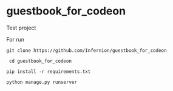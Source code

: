 # guestbook_for_codeon
Test project

For run

``git clone https://github.com/Infernion/guestbook_for_codeon``

`` cd guestbook_for_codeon``

``pip install -r requirements.txt``

``python manage.py runserver``